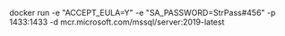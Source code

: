 

docker run -e "ACCEPT_EULA=Y" -e "SA_PASSWORD=StrPass#456" -p 1433:1433 -d mcr.microsoft.com/mssql/server:2019-latest